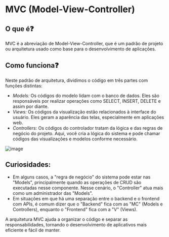 # MVC (Model-View-Controller)

## O que é❓
MVC é a abreviação de Model-View-Controller, que é um padrão de projeto ou arquitetura usado como base para o desenvolvimento de aplicações.

## Como funciona❓
Neste padrão de arquitetura, dividimos o código em três partes com funções distintas:
- *Models:* Os códigos do modelo lidam com o banco de dados. Eles são responsáveis por realizar operações como SELECT, INSERT, DELETE e assim por diante.
- *Views:* Os códigos da visualização estão relacionados à interface do usuário. Eles geram a aparência das telas, especialmente em aplicações web.
- *Controllers:* Os códigos do controlador tratam da lógica e das regras de negócio do projeto. Aqui, você cria a lógica do sistema e pode chamar códigos das visualizações e modelos conforme necessário.

![image](https://github.com/RenanKawamoto/ConceitosImportantes/assets/71828598/8088d531-2058-4d72-84dd-77b470946a16)

## Curiosidades:
- Em alguns casos, a "regra de negócio" do sistema pode estar nas "Models", principalmente quando as operações de CRUD são executadas nesse componente. Nesse cenário, o "Controller" atua mais como um administrador das "Models".
- Em situações em que há uma separação entre o backend e o frontend com APIs, é comum dizer que o "Backend" fica com as "MC" (Models e Controllers), enquanto o "Frontend" fica com a "V" (Views).

A arquitetura MVC ajuda a organizar o código e separar as responsabilidades, tornando o desenvolvimento de aplicativos mais eficiente e fácil de manter.
